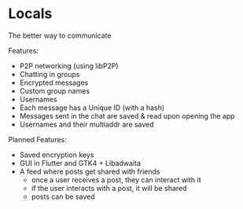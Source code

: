 # Locals
The better way to communicate

Features:
* P2P networking (using libP2P)
* Chatting in groups
* Encrypted messages
* Custom group names
* Usernames
* Each message has a Unique ID (with a hash)
* Messages sent in the chat are saved & read upon opening the app
* Usernames and their multiaddr are saved 

Planned Features:
* Saved encryption keys
* GUI in Flutter and GTK4 + Libadwaita
* A feed where posts get shared with friends
  * once a user receives a post, they can interact with it 
  * if the user interacts with a post, it will be shared 
  * posts can be saved